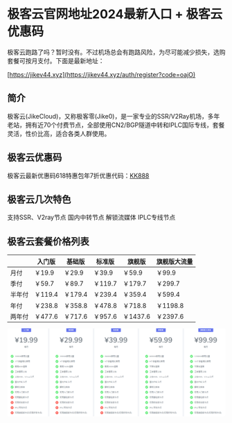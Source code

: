 # 极客云官网地址2024最新入口 + 极客云优惠码

极客云跑路了吗？暂时没有。不过机场总会有跑路风险，为尽可能减少损失，选购套餐可按月支付。下面是最新地址：

[https://jikev44.xyz](https://jikev44.xyz/auth/register?code=oajO)

## 简介

极客云(JikeCloud)，又称极客零(Jike0)，是一家专业的SSR/V2Ray机场，多年老站，拥有近70个付费节点，全部使用CN2/BGP隧道中转和IPLC国际专线，套餐灵活，性价比高，适合各类人群使用。

## 极客云优惠码

极客云最新优惠码618特惠包年7折优惠代码：[KK888](https://jikev44.xyz/auth/register?code=oajO)


## 极客云几次特色

支持SSR、V2ray节点
国内中转节点
解锁流媒体
IPLC专线节点

## 极客云套餐价格列表

||入门版|基础版|标准版|旗舰版|旗舰版大流量|
|----|----|----|----|----|----|
|月付|￥19.9|￥29.9|￥39.9|￥59.9|￥99.9|
|季付|￥59.7|￥89.7|￥119.7|￥179.7|￥299.7|
|半年付|￥119.4|￥179.4|￥239.4|￥359.4|￥599.4|
|年付|￥238.8|￥358.8|￥478.8|￥718.8|￥1198.8|
|两年付|￥477.6|￥717.6|￥957.6|￥1437.6|￥2397.6|

[![极客云机场套餐价格](0_uxtt_20240523_210213.png)](https://xuv.cc/out/jikess)
